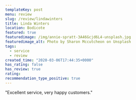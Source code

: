 ```yaml
---
templateKey: post
menu: review
slug: /review/lindawinters
title: Linda Winters
location: Bodicote
featured: true
featuredimage: /img/annie-spratt-3A46Gcjd6L4-unsplash.jpg
featuredimage_alt: Photo by Sharon Mccutcheon on Unsplash
tags:
  - service
  - review
created_time: "2020-03-06T17:44:35+0000"
has_rating: false
has_review: true
rating: 
recommendation_type_positive: true
---
```

"Excellent service, very happy customers."